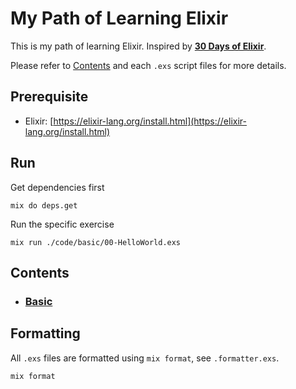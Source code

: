 # My Path of Learning Elixir

This is my path of learning Elixir. Inspired by [**30 Days of Elixir**](https://github.com/seven1m/30-days-of-elixir).  

Please refer to [Contents](#contents) and each `.exs` script files for more details.  

## Prerequisite

- Elixir: [https://elixir-lang.org/install.html](https://elixir-lang.org/install.html)

## Run

Get dependencies first

```shell
mix do deps.get
```

Run the specific exercise

```shell
mix run ./code/basic/00-HelloWorld.exs
```

## Contents

- ### [Basic](https://github.com/kwchang0831/path-learning-elixir/tree/main/code/basic)

## Formatting

All `.exs` files are formatted using `mix format`, see `.formatter.exs`.

```shell
mix format
```
